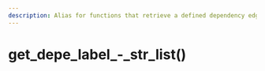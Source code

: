 ```yaml
---
description: Alias for functions that retrieve a defined dependency edge label type
---
```


# get\_depe\_label\_-\_str\_list\(\)

